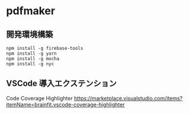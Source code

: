 # pdfmaker
## 開発環境構築
```
npm install -g firebase-tools
npm install -g yarn
npm install -g mocha
npm install -g nyc
```
## VSCode 導入エクステンション
Code Coverage Highlighter
https://marketplace.visualstudio.com/items?itemName=brainfit.vscode-coverage-highlighter